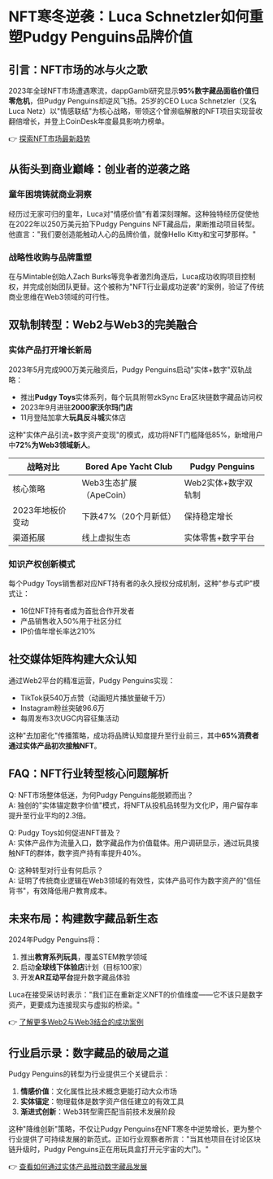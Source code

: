 # NFT寒冬逆袭：Luca Schnetzler如何重塑Pudgy Penguins品牌价值

## 引言：NFT市场的冰与火之歌

2023年全球NFT市场遭遇寒流，dappGambl研究显示**95%数字藏品面临价值归零危机**，但Pudgy Penguins却逆风飞扬。25岁的CEO Luca Schnetzler（又名Luca Netz）以"情感联结"为核心战略，带领这个曾濒临解散的NFT项目实现营收翻倍增长，并登上CoinDesk年度最具影响力榜单。

👉 [探索NFT市场最新趋势](https://bit.ly/okx_welcome)

## 从街头到商业巅峰：创业者的逆袭之路

### 童年困境铸就商业洞察
经历过无家可归的童年，Luca对"情感价值"有着深刻理解。这种独特经历促使他在2022年以250万美元拍下Pudgy Penguins NFT藏品后，果断推动项目转型。他直言："我们要创造能触动人心的品牌价值，就像Hello Kitty和宝可梦那样。"

### 战略性收购与品牌重塑
在与Mintable创始人Zach Burks等竞争者激烈角逐后，Luca成功收购项目控制权，并完成创始团队更替。这个被称为"NFT行业最成功逆袭"的案例，验证了传统商业思维在Web3领域的可行性。

## 双轨制转型：Web2与Web3的完美融合

### 实体产品打开增长新局
2023年5月完成900万美元融资后，Pudgy Penguins启动"实体+数字"双轨战略：
- 推出**Pudgy Toys**实体系列，每个玩具附带zkSync Era区块链数字藏品访问权
- 2023年9月进驻**2000家沃尔玛门店**
- 11月登陆加拿大**玩具反斗城**实体店

这种"实体产品引流+数字资产变现"的模式，成功将NFT门槛降低85%，新增用户中**72%为Web3领域新人**。

| 战略对比          | Bored Ape Yacht Club      | Pudgy Penguins           |
|-------------------|---------------------------|--------------------------|
| 核心策略          | Web3生态扩展（ApeCoin）   | Web2实体+数字双轨制      |
| 2023年地板价变动  | 下跌47%（20个月新低）     | 保持稳定增长             |
| 渠道拓展          | 线上虚拟生态              | 实体零售+数字平台        |

### 知识产权创新模式
每个Pudgy Toys销售都对应NFT持有者的永久授权分成机制，这种"参与式IP"模式让：
- 16位NFT持有者成为首批合作开发者
- 产品销售收入50%用于社区分红
- IP价值年增长率达210%

## 社交媒体矩阵构建大众认知

通过Web2平台的精准运营，Pudgy Penguins实现：
- TikTok获540万点赞（动画短片播放量破千万）
- Instagram粉丝突破96.6万
- 每周发布3次UGC内容征集活动

这种"去加密化"传播策略，成功将品牌认知度提升至行业前三，其中**65%消费者通过实体产品初次接触NFT**。

## FAQ：NFT行业转型核心问题解析

Q: NFT市场整体低迷，为何Pudgy Penguins能脱颖而出？  
A: 独创的"实体锚定数字价值"模式，将NFT从投机品转型为文化IP，用户留存率提升至行业平均的2.3倍。

Q: Pudgy Toys如何促进NFT普及？  
A: 实体产品作为流量入口，数字藏品作为价值载体。用户调研显示，通过玩具接触NFT的群体，数字资产持有率提升40%。

Q: 这种转型对行业有何启示？  
A: 证明了传统商业逻辑在Web3领域的有效性，实体产品可作为数字资产的"信任背书"，有效降低用户教育成本。

## 未来布局：构建数字藏品新生态

2024年Pudgy Penguins将：
1. 推出**教育系列玩具**，覆盖STEM教学领域
2. 启动**全球线下体验店**计划（目标100家）
3. 开发**AR互动平台**提升数字藏品体验

Luca在接受采访时表示："我们正在重新定义NFT的价值维度——它不该只是数字资产，更要成为连接现实与虚拟的桥梁。"

👉 [了解更多Web2与Web3结合的成功案例](https://bit.ly/okx_welcome)

## 行业启示录：数字藏品的破局之道

Pudgy Penguins的转型为行业提供三个关键启示：
1. **情感价值**：文化属性比技术概念更能打动大众市场
2. **实体锚定**：物理载体是数字资产信任建立的有效工具
3. **渐进式创新**：Web3转型需匹配当前技术发展阶段

这种"降维创新"策略，不仅让Pudgy Penguins在NFT寒冬中逆势增长，更为整个行业提供了可持续发展的新范式。正如行业观察者所言："当其他项目在讨论区块链升级时，Pudgy Penguins正在用玩具盒打开元宇宙的大门。"

👉 [查看如何通过实体产品推动数字藏品发展](https://bit.ly/okx_welcome)